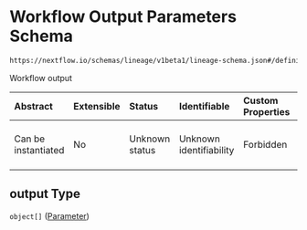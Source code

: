# Workflow Output Parameters Schema

```txt
https://nextflow.io/schemas/lineage/v1beta1/lineage-schema.json#/definitions/WorkflowOutput/properties/output
```

Workflow output

| Abstract            | Extensible | Status         | Identifiable            | Custom Properties | Additional Properties | Access Restrictions | Defined In                                                                                                   |
| :------------------ | :--------- | :------------- | :---------------------- | :---------------- | :-------------------- | :------------------ | :----------------------------------------------------------------------------------------------------------- |
| Can be instantiated | No         | Unknown status | Unknown identifiability | Forbidden         | Allowed               | none                | [nextflow-lineage-v1beta1-schema.json\*](../out/nextflow-lineage-v1beta1-schema.json "open original schema") |

## output Type

`object[]` ([Parameter](nextflow-lineage-v1beta1-schema-definitions-parameter.md))
